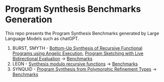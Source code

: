 # Program Synthesis Benchmarks Generation

This repo presents the Program Synthesis Benchmarks generated by Large Language Models such as chatGPT.

1. BURST, SMYTH - [Bottom-Up Synthesis of Recursive Functional Programs using Angelic Execution](https://www.cs.utexas.edu/~amiltner/burst.pdf), [Program Sketching with Live Bidirectional Evaluation](https://dl.acm.org/doi/pdf/10.1145/3408991) -> [Benchmarks](https://github.com/Saksham4796/program_synthesis_benchmarks/blob/master/Benchmarks%20for%20BURST%20%26%20SYMTH.ipynb)
2. LEON - [Synthesis modulo recursive functions](https://dl.acm.org/doi/10.1145/2544173.2509555) -> [Benchmarks](https://github.com/Saksham4796/program_synthesis_benchmarks/blob/master/Benchmarks%20for%20LEON.ipynb)
3. SYNQUID - [Program Synthesis from Polymorphic Refinement Types](https://cseweb.ucsd.edu/~npolikarpova/publications/pldi16.pdf) -> [Benchmarks](https://github.com/Saksham4796/program_synthesis_benchmarks/blob/master/Benchmarks%20for%20Synquid.ipynb)
